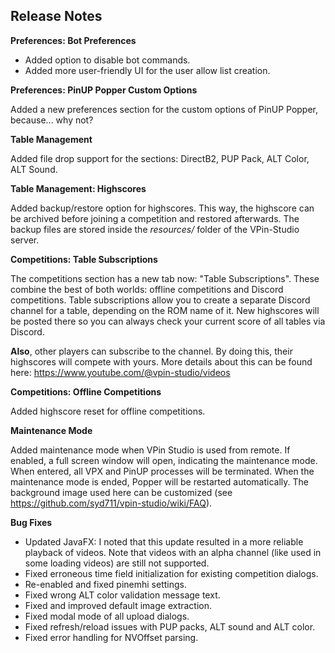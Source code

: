 ## Release Notes


**Preferences: Bot Preferences**

- Added option to disable bot commands.
- Added more user-friendly UI for the user allow list creation.

**Preferences: PinUP Popper Custom Options**

Added a new preferences section for the custom options of PinUP Popper, because... why not?

**Table Management**

Added file drop support for the sections: DirectB2, PUP Pack, ALT Color, ALT Sound.

**Table Management: Highscores**

Added backup/restore option for highscores. This way, the highscore can be archived before joining a competition and restored afterwards.
The backup files are stored inside the _resources/_ folder of the VPin-Studio server.

**Competitions: Table Subscriptions**

The competitions section has a new tab now: "Table Subscriptions".
These combine the best of both worlds: offline competitions and Discord competitions.
Table subscriptions allow you to create a separate Discord channel for a table, depending on the ROM name of it.
New highscores will be posted there so you can always check your current score of all tables via Discord.

**Also**, other players can subscribe to the channel. By doing this, their highscores will compete with yours.
More details about this can be found here: https://www.youtube.com/@vpin-studio/videos

**Competitions: Offline Competitions**

Added highscore reset for offline competitions.

**Maintenance Mode**

Added maintenance mode when VPin Studio is used from remote. If enabled, a full screen window will
open, indicating the maintenance mode. When entered, all VPX and PinUP processes will be terminated.
When the maintenance mode is ended, Popper will be restarted automatically.
The background image used here can be customized (see https://github.com/syd711/vpin-studio/wiki/FAQ).

**Bug Fixes**

- Updated JavaFX: I noted that this update resulted in a more reliable playback of videos. Note that videos with an alpha channel (like used in some loading videos) are still not supported.
- Fixed erroneous time field initialization for existing competition dialogs.  
- Re-enabled and fixed pinemhi settings.
- Fixed wrong ALT color validation message text.
- Fixed and improved default image extraction.
- Fixed modal mode of all upload dialogs.
- Fixed refresh/reload issues with PUP packs, ALT sound and ALT color.
- Fixed error handling for NVOffset parsing.